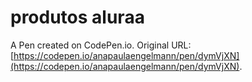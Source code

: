# produtos aluraa

A Pen created on CodePen.io. Original URL: [https://codepen.io/anapaulaengelmann/pen/dymVjXN](https://codepen.io/anapaulaengelmann/pen/dymVjXN).

